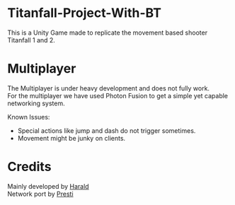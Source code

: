 # Titanfall-Project-With-BT
This is a Unity Game made to replicate the movement based shooter Titanfall 1 and 2.

# Multiplayer
The Multiplayer is under heavy development and does not fully work.<br>
For the multiplayer we have used Photon Fusion to get a simple yet capable networking system.

Known Issues:
- Special actions like jump and dash do not trigger sometimes.
- Movement might be junky on clients.

# Credits
Mainly developed by [Harald](https://www.youtube.com/@harald1)<br>
Network port by [Presti](https://presti.me)
